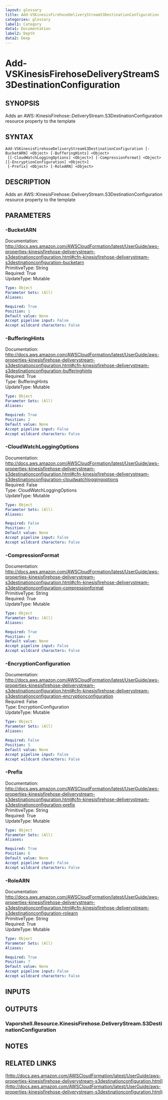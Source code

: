 ```yaml
---
layout: glossary
title: Add-VSKinesisFirehoseDeliveryStreamS3DestinationConfiguration
categories: glossary
label1: Category
data1: Documentation
label2: Depth
data2: Deep
---
```


# Add-VSKinesisFirehoseDeliveryStreamS3DestinationConfiguration

## SYNOPSIS
Adds an AWS::KinesisFirehose::DeliveryStream.S3DestinationConfiguration resource property to the template

## SYNTAX

```
Add-VSKinesisFirehoseDeliveryStreamS3DestinationConfiguration [-BucketARN] <Object> [-BufferingHints] <Object>
 [[-CloudWatchLoggingOptions] <Object>] [-CompressionFormat] <Object> [[-EncryptionConfiguration] <Object>]
 [-Prefix] <Object> [-RoleARN] <Object>
```

## DESCRIPTION
Adds an AWS::KinesisFirehose::DeliveryStream.S3DestinationConfiguration resource property to the template

## PARAMETERS

### -BucketARN
Documentation: http://docs.aws.amazon.com/AWSCloudFormation/latest/UserGuide/aws-properties-kinesisfirehose-deliverystream-s3destinationconfiguration.html#cfn-kinesisfirehose-deliverystream-s3destinationconfiguration-bucketarn    
PrimitiveType: String    
Required: True    
UpdateType: Mutable

```yaml
Type: Object
Parameter Sets: (All)
Aliases: 

Required: True
Position: 1
Default value: None
Accept pipeline input: False
Accept wildcard characters: False
```

### -BufferingHints
Documentation: http://docs.aws.amazon.com/AWSCloudFormation/latest/UserGuide/aws-properties-kinesisfirehose-deliverystream-s3destinationconfiguration.html#cfn-kinesisfirehose-deliverystream-s3destinationconfiguration-bufferinghints    
Required: True    
Type: BufferingHints    
UpdateType: Mutable

```yaml
Type: Object
Parameter Sets: (All)
Aliases: 

Required: True
Position: 2
Default value: None
Accept pipeline input: False
Accept wildcard characters: False
```

### -CloudWatchLoggingOptions
Documentation: http://docs.aws.amazon.com/AWSCloudFormation/latest/UserGuide/aws-properties-kinesisfirehose-deliverystream-s3destinationconfiguration.html#cfn-kinesisfirehose-deliverystream-s3destinationconfiguration-cloudwatchloggingoptions    
Required: False    
Type: CloudWatchLoggingOptions    
UpdateType: Mutable

```yaml
Type: Object
Parameter Sets: (All)
Aliases: 

Required: False
Position: 3
Default value: None
Accept pipeline input: False
Accept wildcard characters: False
```

### -CompressionFormat
Documentation: http://docs.aws.amazon.com/AWSCloudFormation/latest/UserGuide/aws-properties-kinesisfirehose-deliverystream-s3destinationconfiguration.html#cfn-kinesisfirehose-deliverystream-s3destinationconfiguration-compressionformat    
PrimitiveType: String    
Required: True    
UpdateType: Mutable

```yaml
Type: Object
Parameter Sets: (All)
Aliases: 

Required: True
Position: 4
Default value: None
Accept pipeline input: False
Accept wildcard characters: False
```

### -EncryptionConfiguration
Documentation: http://docs.aws.amazon.com/AWSCloudFormation/latest/UserGuide/aws-properties-kinesisfirehose-deliverystream-s3destinationconfiguration.html#cfn-kinesisfirehose-deliverystream-s3destinationconfiguration-encryptionconfiguration    
Required: False    
Type: EncryptionConfiguration    
UpdateType: Mutable

```yaml
Type: Object
Parameter Sets: (All)
Aliases: 

Required: False
Position: 5
Default value: None
Accept pipeline input: False
Accept wildcard characters: False
```

### -Prefix
Documentation: http://docs.aws.amazon.com/AWSCloudFormation/latest/UserGuide/aws-properties-kinesisfirehose-deliverystream-s3destinationconfiguration.html#cfn-kinesisfirehose-deliverystream-s3destinationconfiguration-prefix    
PrimitiveType: String    
Required: True    
UpdateType: Mutable

```yaml
Type: Object
Parameter Sets: (All)
Aliases: 

Required: True
Position: 6
Default value: None
Accept pipeline input: False
Accept wildcard characters: False
```

### -RoleARN
Documentation: http://docs.aws.amazon.com/AWSCloudFormation/latest/UserGuide/aws-properties-kinesisfirehose-deliverystream-s3destinationconfiguration.html#cfn-kinesisfirehose-deliverystream-s3destinationconfiguration-rolearn    
PrimitiveType: String    
Required: True    
UpdateType: Mutable

```yaml
Type: Object
Parameter Sets: (All)
Aliases: 

Required: True
Position: 7
Default value: None
Accept pipeline input: False
Accept wildcard characters: False
```

## INPUTS

## OUTPUTS

### Vaporshell.Resource.KinesisFirehose.DeliveryStream.S3DestinationConfiguration

## NOTES

## RELATED LINKS

[http://docs.aws.amazon.com/AWSCloudFormation/latest/UserGuide/aws-properties-kinesisfirehose-deliverystream-s3destinationconfiguration.html](http://docs.aws.amazon.com/AWSCloudFormation/latest/UserGuide/aws-properties-kinesisfirehose-deliverystream-s3destinationconfiguration.html)


